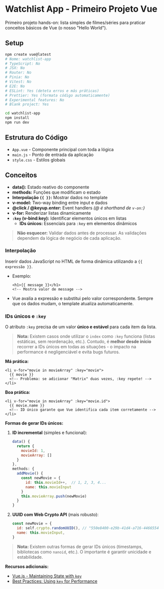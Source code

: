 # Watchlist App - Primeiro Projeto Vue

Primeiro projeto hands-on: lista simples de filmes/séries para praticar conceitos básicos de Vue (o nosso "Hello World").

## Setup

```bash
npm create vue@latest
# Nome: watchlist-app
# TypeScript: No
# JSX: No
# Router: No
# Pinia: No
# Vitest: No
# E2E: No
# ESLint: Yes (deteta erros e más práticas)
# Prettier: Yes (formata código automaticamente)
# Experimental features: No
# Blank project: Yes

cd watchlist-app
npm install
npm run dev
```

## Estrutura do Código

- `App.vue` - Componente principal com toda a lógica
- `main.js` - Ponto de entrada da aplicação
- `style.css` - Estilos globais

## Conceitos

- **data():** Estado reativo do componente
- **methods:** Funções que modificam o estado
- **Interpolação `{{ }}`:** Mostrar dados no template
- **v-model:** Two-way binding entre input e dados
- **@click / @keyup.enter:** Event handlers _(@ é shorthand de `v-on:`)_
- **v-for:** Renderizar listas dinamicamente
- **`:key` (v-bind:key):** Identificar elementos únicos em listas
  - **IDs únicos:** Essenciais para `:key` em elementos dinâmicos

> **Não esquecer:** Validar dados antes de processar. As validações dependem da lógica de negócio de cada aplicação.

### Interpolação

Inserir dados JavaScript no HTML de forma dinâmica utilizando a `{{ expressão }}`.

- Exemplo:

  ```vue
  <h1>{{ message }}</h1>
  <!-- Mostra valor de message -->
  ```

- Vue avalia a expressão e substitui pelo valor correspondente. Sempre que os dados mudam, o template atualiza automaticamente.

### IDs únicos e `:key`

O atributo `:key` precisa de um valor **único e estável** para cada item da lista.

> **Nota:** Existem casos onde utilizar o `index` como `:key` funciona (listas estáticas, sem reordenação, etc.). Contudo, é **melhor desde início** recorrer a IDs únicos em todas as situações - o impacto na performance é negligenciável e evita bugs futuros.

**Má prática:**

```vue
<li v-for="movie in movieArray" :key="movie">
  {{ movie }}
  <!-- Problema: se adicionar "Matrix" duas vezes, :key repete! -->
</li>
```

**Boa prática:**

```vue
<li v-for="movie in movieArray" :key="movie.id">
  {{ movie.name }}
  <!-- ID único garante que Vue identifica cada item corretamente -->
</li>
```

**Formas de gerar IDs únicos:**

1. **ID incremental** (simples e funcional):

   ```javascript
   data() {
     return {
       movieId: 1,
       movieArray: []
     }
   },
   methods: {
     addMovie() {
       const newMovie = {
         id: this.movieId++,  // 1, 2, 3, 4...
         name: this.movieInput
       }
       this.movieArray.push(newMovie)
     }
   }
   ```

2. **UUID com Web Crypto API** (mais robusto):
   ```javascript
   const newMovie = {
     id: self.crypto.randomUUID(), // "550e8400-e29b-41d4-a716-446655440000"
     name: this.movieInput,
   }
   ```

> **Nota:** Existem outras formas de gerar IDs únicos (timestamps, bibliotecas como `nanoid`, etc.). O importante é garantir unicidade e estabilidade.

**Recursos adicionais:**

- [Vue.js - Maintaining State with `key`](https://vuejs.org/guide/essentials/list.html#maintaining-state-with-key)
- [Best Practices: Using `key` for Performance](https://www.beyondthesemicolon.com/vue-js-best-practices-using-key-for-optimal-performance-and-maintainability/)
